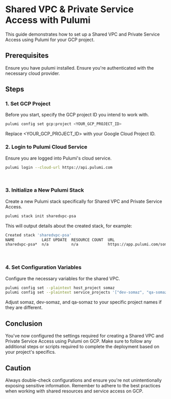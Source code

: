 # Shared VPC & Private Service Access with Pulumi
This guide demonstrates how to set up a Shared VPC and Private Service Access using Pulumi for your GCP project.

## Prerequisites
Ensure you have pulumi installed.
Ensure you're authenticated with the necessary cloud provider.

## Steps

### 1. Set GCP Project
Before you start, specify the GCP project ID you intend to work with.
```bash
pulumi config set gcp:project <YOUR_GCP_PROJECT_ID>
```
Replace <YOUR_GCP_PROJECT_ID> with your Google Cloud Project ID.
<br/>

### 2. Login to Pulumi Cloud Service
Ensure you are logged into Pulumi's cloud service.
```bash
pulumi login --cloud-url https://api.pulumi.com
```
<br/>

### 3. Initialize a New Pulumi Stack
Create a new Pulumi stack specifically for Shared VPC and Private Service Access.
```bash
pulumi stack init sharedvpc-psa
```
This will output details about the created stack, for example:

```bash
Created stack 'sharedvpc-psa'
NAME            LAST UPDATE  RESOURCE COUNT  URL
sharedvpc-psa*  n/a          n/a             https://app.pulumi.com/somaz94/shared-vpc/sharedvpc-psa
```
<br/>

### 4. Set Configuration Variables
Configure the necessary variables for the shared VPC.
```bash
pulumi config set --plaintext host_project somaz
pulumi config set --plaintext service_projects '["dev-somaz", "qa-somaz"]'
```
Adjust somaz, dev-somaz, and qa-somaz to your specific project names if they are different.
<br/>

## Conclusion
You've now configured the settings required for creating a Shared VPC and Private Service Access using Pulumi on GCP. Make sure to follow any additional steps or scripts required to complete the deployment based on your project's specifics.
<br/>

## Caution
Always double-check configurations and ensure you're not unintentionally exposing sensitive information. Remember to adhere to the best practices when working with shared resources and service access on GCP.
